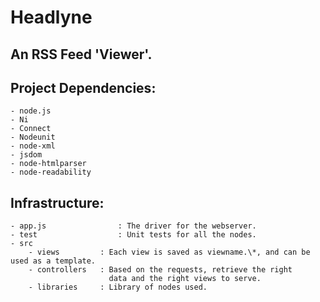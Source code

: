 # Headlyne

## An RSS Feed 'Viewer'.

## Project Dependencies:
	- node.js
	- Ni
	- Connect
	- Nodeunit
	- node-xml
	- jsdom
	- node-htmlparser
	- node-readability

## Infrastructure:
	- app.js                : The driver for the webserver.
	- test                  : Unit tests for all the nodes.
	- src
		- views         : Each view is saved as viewname.\*, and can be used as a template.
		- controllers   : Based on the requests, retrieve the right
		                  data and the right views to serve.
		- libraries     : Library of nodes used.
